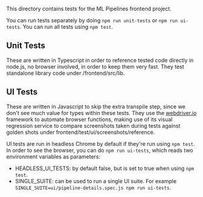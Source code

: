 This directory contains tests for the ML Pipelines frontend project.

You can run tests separately by doing `npm run unit-tests` or `npm run
ui-tests`. You can run all tests using `npm test`.

## Unit Tests
These are written in Typescript in order to reference tested code directly in
node.js, no browser involved, in order to keep them very fast. They test
standalone library code under /frontend/src/lib.

## UI Tests
These are written in Javascript to skip the extra transpile step, since we
don't see much value for types within these tests. They use the
[webdriver.io](http://webdriver.io) framework to automate browser functions,
making use of its visual regression service to compare screenshots taken
during tests against golden shots under
frontend/test/ui/screenshots/reference.

UI tests are run in headless Chrome by default if they're run using `npm
test`. In order to see the browser, you can do `npm run ui-tests`, which
reads two environment variables as parameters:
- HEADLESS_UI_TESTS: by default false, but is set to true when using `npm
test`.
- SINGLE_SUITE: can be used to run a single UI suite. For example
`SINGLE_SUITE=ui/pipeline-details.spec.js npm run ui-tests`.
